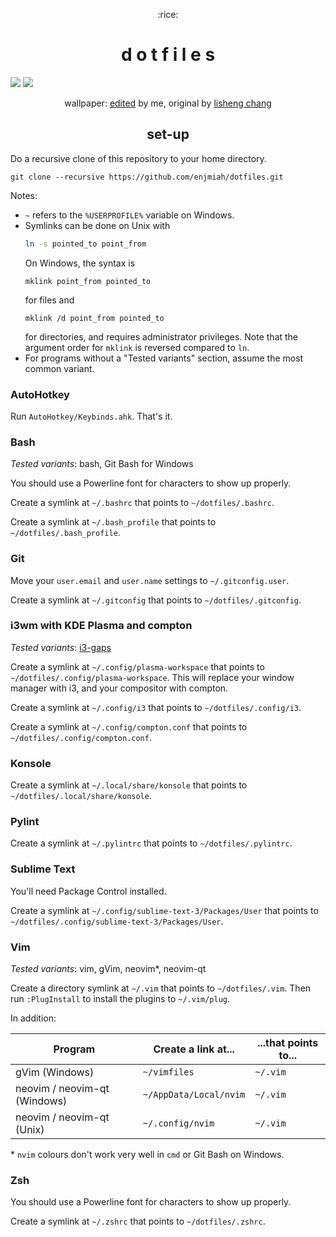 <p align="center">:rice:</p>

<h1 align="center">d o t f i l e s</h1>

![](https://assets.jerryyin.info/img/rice/2.png)
![](https://assets.jerryyin.info/img/rice/1.png)

<p align="center">wallpaper:
<a href="http://assets.jerryyin.info/img/rice/lisheng-chang.jpg">edited</a> by
me, original by <a href="https://unsplash.com/photos/Ek4wBjiIFAA">lisheng
chang</a></p>

<h2 align="center">set-up</h2>

Do a recursive clone of this repository to your home directory.

    git clone --recursive https://github.com/enjmiah/dotfiles.git

Notes:

+ `~` refers to the `%USERPROFILE%` variable on Windows.
+ Symlinks can be done on Unix with
    ```sh
    ln -s pointed_to point_from
    ```
    On Windows, the syntax is
    ```batch
    mklink point_from pointed_to
    ```
    for files and
    ```batch
    mklink /d point_from pointed_to
    ```
    for directories, and requires administrator privileges.  Note that the
    argument order for `mklink` is reversed compared to `ln`.
+ For programs without a "Tested variants" section, assume the most common
    variant.

### AutoHotkey

Run `AutoHotkey/Keybinds.ahk`.  That's it.

### Bash

*Tested variants*: bash, Git Bash for Windows

You should use a Powerline font for characters to show up properly.

Create a symlink at `~/.bashrc` that points to `~/dotfiles/.bashrc`.

Create a symlink at `~/.bash_profile` that points to `~/dotfiles/.bash_profile`.

### Git

Move your `user.email` and `user.name` settings to `~/.gitconfig.user`.

Create a symlink at `~/.gitconfig` that points to `~/dotfiles/.gitconfig`.

### i3wm with KDE Plasma and compton

*Tested variants*: [i3-gaps](https://github.com/Airblader/i3)

Create a symlink at `~/.config/plasma-workspace` that points to
`~/dotfiles/.config/plasma-workspace`.  This will replace your window manager
with i3, and your compositor with compton.

Create a symlink at `~/.config/i3` that points to `~/dotfiles/.config/i3`.

Create a symlink at `~/.config/compton.conf` that points to
`~/dotfiles/.config/compton.conf`.

### Konsole

Create a symlink at `~/.local/share/konsole` that points to
`~/dotfiles/.local/share/konsole`.

### Pylint

Create a symlink at `~/.pylintrc` that points to `~/dotfiles/.pylintrc`.

### Sublime Text

You'll need Package Control installed.

Create a symlink at `~/.config/sublime-text-3/Packages/User` that points to
`~/dotfiles/.config/sublime-text-3/Packages/User`.

### Vim

*Tested variants*: vim, gVim, neovim\*, neovim-qt

Create a directory symlink at `~/.vim` that points to `~/dotfiles/.vim`.  Then
run `:PlugInstall` to install the plugins to `~/.vim/plug`.

In addition:

| Program                      | Create a link at...    | ...that points to... |
|------------------------------|------------------------|----------------------|
| gVim (Windows)               | `~/vimfiles`           | `~/.vim`             |
| neovim / neovim-qt (Windows) | `~/AppData/Local/nvim` | `~/.vim`             |
| neovim / neovim-qt (Unix)    | `~/.config/nvim`       | `~/.vim`             |

\* `nvim` colours don't work very well in `cmd` or Git Bash on Windows.

### Zsh

You should use a Powerline font for characters to show up properly.

Create a symlink at `~/.zshrc` that points to `~/dotfiles/.zshrc`.

